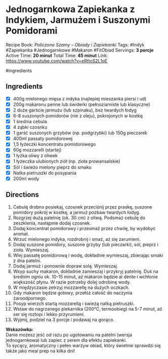 # Jednogarnkowa Zapiekanka z Indykiem, Jarmużem i Suszonymi Pomidorami

Recipe Book: *Policzone Szamy – Obiady i Zapiekanki*
Tags: #Indyk #Zapiekanka #Jednogarnkowe #Makaron #FitObiad
Servings: **3 porcje**
Active Time: **20 minut**
Total Time: **45 minut**
Link: https://www.youtube.com/watch?v=eRttoS2L1qE

#ingredients 
## Ingredients
- [x] 400g mielonego mięsa z indyka (najlepiej mieszanka piersi i ud)
- [x] 200g makaronu penne lub świderki (pełnoziarniste lub klasyczne)
- [x] 2 duże garście jarmużu (lub szpinaku), bez twardych łodyg
- [x] 6-8 suszonych pomidorów (nie z oleju), pokrojonych w kostkę
- [x] 1 średnia cebula
- [x] 4 ząbki czosnku
- [x] 1 garść suszonych grzybów (np. podgrzybki) lub 150g pieczarek
- [x] 400ml passaty pomidorowej
- [x] 1,5 łyżeczki koncentratu pomidorowego
- [x] 60g mozzarelli (startej)
- [x] 1 łyżka oliwy z oliwek
- [x] 1 łyżeczka ulubionych ziół (np. zioła prowansalskie)
- [x] Sól i świeżo mielony pieprz do smaku
- [x] Natka pietruszki do posypania
- [x] 200ml wody

## Directions
1. Cebulę drobno posiekaj, czosnek przeciśnij przez praskę, suszone pomidory pokrój w kostkę, a jarmuż pozbaw twardych łodyg.
2. Rozgrzej dużą patelnię (ok. 30 cm) z oliwą. Podsmaż cebulę do zeszklenia, następnie dodaj czosnek.
3. Dodaj koncentrat pomidorowy i przesmaż przez chwilę, by wydobyć aromat.
4. Wrzuć mielonego indyka, rozdrobnij i smaż, aż się zarumieni.
5. Dodaj suszone pomidory, suszone grzyby (lub pieczarki), sól, pieprz i zioła. Wymieszaj.
6. Wlej passatę pomidorową i wodę, dokładnie wymieszaj, zbierając smaki z dna patelni.
7. Dodaj jarmuż i ponownie dopraw solą. Wymieszaj.
8. Wsyp suchy makaron, dokładnie zamieszaj i przykryj patelnię. Duś na średnim ogniu ok. 10-15 minut, aż makaron będzie al dente i wchłonie większość płynu. W razie potrzeby dolej odrobinę wody.
9. W międzyczasie zetrzyj mozzarellę na dużych oczkach.
10. Gdy makaron będzie gotowy, przełóż całość do naczynia żaroodpornego.
11. Posyp wierzch startą mozzarellą i świeżą natką pietruszki.
12. Wstaw do nagrzanego piekarnika (200°C, termoobieg) na 5-7 minut, aż ser się roztopi i lekko przyrumieni.
13. Wyjmij, podziel na 3 porcje i podawaj na gorąco.

**Wskazówka:**  
Danie możesz jeść od razu po ugotowaniu na patelni (wersja jednogarnkowa) lub zapiec z serem dla efektu zapiekanki.  
To sycący, aromatyczny i pełen warzyw obiad, który świetnie sprawdzi się także jako meal prep na kilka dni!

